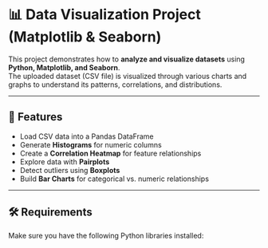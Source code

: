 # 📊 Data Visualization Project (Matplotlib & Seaborn)

This project demonstrates how to **analyze and visualize datasets** using **Python, Matplotlib, and Seaborn**.  
The uploaded dataset (CSV file) is visualized through various charts and graphs to understand its patterns, correlations, and distributions.  

---

## 🚀 Features
- Load CSV data into a Pandas DataFrame
- Generate **Histograms** for numeric columns
- Create a **Correlation Heatmap** for feature relationships
- Explore data with **Pairplots**
- Detect outliers using **Boxplots**
- Build **Bar Charts** for categorical vs. numeric relationships

---

## 🛠️ Requirements
Make sure you have the following Python libraries installed:
